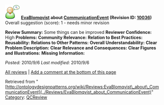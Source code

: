 [![](../images/thumb/2/29/Reviewer.png/48px-Reviewer.png)](../Image/Reviewer.png "Reviewer.png")
__[EvaBlomqvist](../User/EvaBlomqvist "User:EvaBlomqvist") about [CommunicationEvent](../Submissions/CommunicationEvent "Submissions:CommunicationEvent") (Revision ID: [10036](../Submissions/CommunicationEvent@oldid=10036 "http://ontologydesignpatterns.org/wiki/Submissions:CommunicationEvent?oldid=10036"))__
Overall suggestion (score): 1 - needs minor revision




 __Review Summary:__ Some things can be improved
__Reviewer Confidence:__ High
__Problems:__ 
__Community Relevance:__ 
__Relation to Best Practices:__ 
__Reusability:__ 
__Relations to Other Patterns:__ 
__Overall Understandability:__ 
__Clear Problem Description:__ 
__Clear Relevance and Consequences:__ 
__Clear Figures and Illustrations:__ 
__Missing Information:__ 

_Posted:_ 2010/9/6 _Last modified:_ 2010/9/6



[All reviews](../Reviews/Main "Reviews:Main") | [Add a comment at the bottom of this page](index.php@title=Odp%253AAdd_comment&target=../Reviews/EvaBlomqvist_about_CommunicationEvent#New_comment "http://ontologydesignpatterns.org/wiki/index.php?title=Odp:Add_comment&target=Reviews:EvaBlomqvist_about_CommunicationEvent#New_comment")


Retrieved from "[http://ontologydesignpatterns.org/wiki/Reviews:EvaBlomqvist\_about\_CommunicationEvent](../Reviews/EvaBlomqvist_about_CommunicationEvent)"
 [Category](http://ontologydesignpatterns.org/wiki/Special:Categories "Special:Categories"): [QCReview](../Category/QCReview "Category:QCReview")